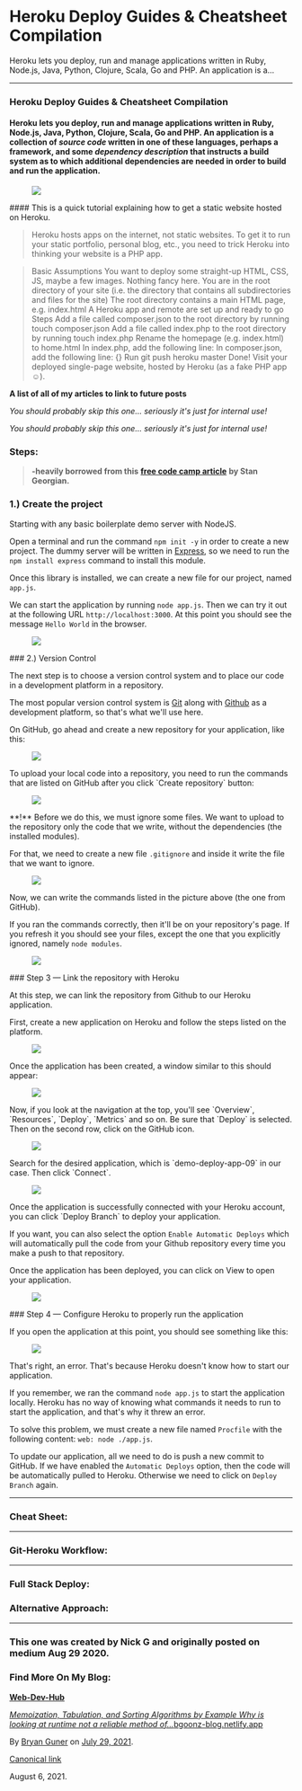 # Heroku Deploy Guides & Cheatsheet Compilation

Heroku lets you deploy, run and manage applications written in Ruby, Node.js, Java, Python, Clojure, Scala, Go and PHP. An application is a…

---

### Heroku Deploy Guides & Cheatsheet Compilation

#### Heroku lets you deploy, run and manage applications written in Ruby, Node.js, Java, Python, Clojure, Scala, Go and PHP. An application is a collection of _source code_ written in one of these languages, perhaps a framework, and some _dependency description_ that instructs a build system as to which additional dependencies are needed in order to build and run the application.

<figure><img src="https://cdn-images-1.medium.com/max/800/0*gAOfoFENBTwE5mqJ.gif" class="graf-image" /></figure>#### This is a quick tutorial explaining how to get a static website hosted on Heroku.

> Heroku hosts apps on the internet, not static websites. To get it to run your static portfolio, personal blog, etc., you need to trick Heroku into thinking your website is a PHP app.

> Basic Assumptions You want to deploy some straight-up HTML, CSS, JS, maybe a few images. Nothing fancy here. You are in the root directory of your site (i.e. the directory that contains all subdirectories and files for the site) The root directory contains a main HTML page, e.g. index.html A Heroku app and remote are set up and ready to go Steps Add a file called composer.json to the root directory by running touch composer.json Add a file called index.php to the root directory by running touch index.php Rename the homepage (e.g. index.html) to home.html In index.php, add the following line: In composer.json, add the following line: {} Run git push heroku master Done! Visit your deployed single-page website, hosted by Heroku (as a fake PHP app ☺).

<strong>A list of all of my articles to link to future posts</strong>
<br/>

<em>You should probably skip this one… seriously it's just for internal use!</em>

<em>You should probably skip this one… seriously it's just for internal use!</em>

### Steps:

> **-heavily borrowed from this** <a href="https://www.freecodecamp.org/news/how-to-deploy-an-application-to-heroku/" class="markup--anchor markup--blockquote-anchor"><strong>free code camp article</strong></a> **by Stan Georgian.**

### 1.) Create the project

Starting with any basic boilerplate demo server with NodeJS.

Open a terminal and run the command `npm init -y` in order to create a new project. The dummy server will be written in <a href="https://expressjs.com/" class="markup--anchor markup--p-anchor">Express</a>, so we need to run the `npm install express` command to install this module.

Once this library is installed, we can create a new file for our project, named `app.js`.

We can start the application by running `node app.js`. Then we can try it out at the following URL `http://localhost:3000`. At this point you should see the message `Hello World` in the browser.

<figure><img src="https://cdn-images-1.medium.com/max/800/0*3FuViRnU9-PB5uqf.png" class="graf-image" /></figure>### 2.) Version Control

The next step is to choose a version control system and to place our code in a development platform in a repository.

The most popular version control system is <a href="https://git-scm.com/" class="markup--anchor markup--p-anchor">Git</a> along with <a href="https://github.com/" class="markup--anchor markup--p-anchor">Github</a> as a development platform, so that's what we'll use here.

On GitHub, go ahead and create a new repository for your application, like this:

<figure><img src="https://cdn-images-1.medium.com/max/800/0*pyHPJP0kjAV9sij1.png" class="graf-image" /></figure>To upload your local code into a repository, you need to run the commands that are listed on GitHub after you click `Create repository` button:

<figure><img src="https://cdn-images-1.medium.com/max/800/0*C7nOWV7ygqTRdqcu.png" class="graf-image" /></figure>**!** Before we do this, we must ignore some files. We want to upload to the repository only the code that we write, without the dependencies (the installed modules).

For that, we need to create a new file `.gitignore` and inside it write the file that we want to ignore.

<figure><img src="https://cdn-images-1.medium.com/max/800/0*T-9QyGzUdWvFuA-D.png" class="graf-image" /></figure>Now, we can write the commands listed in the picture above (the one from GitHub).

If you ran the commands correctly, then it'll be on your repository's page. If you refresh it you should see your files, except the one that you explicitly ignored, namely `node modules`.

<figure><img src="https://cdn-images-1.medium.com/max/800/0*_WzaY9T9A0FsvPgb.png" class="graf-image" /></figure>### Step 3 — Link the repository with Heroku

At this step, we can link the repository from Github to our Heroku application.

First, create a new application on Heroku and follow the steps listed on the platform.

<figure><img src="https://cdn-images-1.medium.com/max/800/0*J9tMV455odrM00UJ.png" class="graf-image" /></figure>Once the application has been created, a window similar to this should appear:

<figure><img src="https://cdn-images-1.medium.com/max/800/0*cowa0t6DgTqjUdjR.png" class="graf-image" /></figure>Now, if you look at the navigation at the top, you'll see `Overview`, `Resources`, `Deploy`, `Metrics` and so on. Be sure that `Deploy` is selected. Then on the second row, click on the GitHub icon.

<figure><img src="https://cdn-images-1.medium.com/max/800/0*kAZI5kiisUiZ2Z9D.png" class="graf-image" /></figure>Search for the desired application, which is `demo-deploy-app-09` in our case. Then click `Connect`.

<figure><img src="https://cdn-images-1.medium.com/max/800/0*T89joca8hXRO8UsL.png" class="graf-image" /></figure>Once the application is successfully connected with your Heroku account, you can click `Deploy Branch` to deploy your application.

If you want, you can also select the option `Enable Automatic Deploys` which will automatically pull the code from your Github repository every time you make a push to that repository.

Once the application has been deployed, you can click on View to open your application.

<figure><img src="https://cdn-images-1.medium.com/max/800/0*9dBdxScA9_dIEz1Q.png" class="graf-image" /></figure>### Step 4 — Configure Heroku to properly run the application

If you open the application at this point, you should see something like this:

<figure><img src="https://cdn-images-1.medium.com/max/800/0*rMZ8aneIjG3nx211.png" class="graf-image" /></figure>That's right, an error. That's because Heroku doesn't know how to start our application.

If you remember, we ran the command `node app.js` to start the application locally.
Heroku has no way of knowing what commands it needs to run to start the application, and that's why it threw an error.

To solve this problem, we must create a new file named `Procfile` with the following content: `web: node ./app.js`.

To update our application, all we need to do is push a new commit to GitHub. If we have enabled the `Automatic Deploys` option, then the code will be automatically pulled to Heroku. Otherwise we need to click on `Deploy Branch` again.

---

### Cheat Sheet:

---

### Git-Heroku Workflow:

---

### Full Stack Deploy:

### Alternative Approach:

---

### This one was created by Nick G and originally posted on medium Aug 29 2020.

### Find More On My Blog:

<a href="https://bgoonzblog20.netlify.app/" class="markup--anchor markup--mixtapeEmbed-anchor" title="https://bgoonzblog20.netlify.app/"><strong>Web-Dev-Hub</strong>
<br/>

<em>Memoization, Tabulation, and Sorting Algorithms by Example Why is looking at runtime not a reliable method of…</em>bgoonz-blog.netlify.app</a><a href="https://bgoonzblog20.netlify.app/" class="js-mixtapeImage mixtapeImage u-ignoreBlock"></a>

By <a href="https://medium.com/@bryanguner" class="p-author h-card">Bryan Guner</a> on [July 29, 2021](https://medium.com/p/b2897b69ce02).

<a href="https://medium.com/@bryanguner/heroku-deploy-guides-cheatsheet-compilation-b2897b69ce02" class="p-canonical">Canonical link</a>

August 6, 2021.

